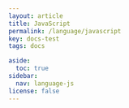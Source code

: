 ```yaml
---
layout: article
title: JavaScript
permalink: /language/javascript
key: docs-test
tags: docs

aside:
  toc: true
sidebar:
  nav: language-js
license: false
---
```

<!--more-->

